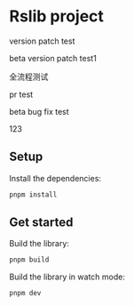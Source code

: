 # Rslib project

version patch test

beta version patch test1

全流程测试

pr test

beta bug fix test

123

## Setup

Install the dependencies:

```bash
pnpm install
```

## Get started

Build the library:

```bash
pnpm build
```

Build the library in watch mode:

```bash
pnpm dev
```
